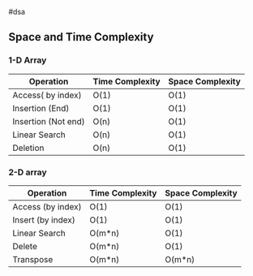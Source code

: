#dsa 
## Space and Time Complexity

### 1-D Array

| Operation           | Time Complexity | Space Complexity |
| ------------------- | --------------- | ---------------- |
| Access( by index)   | O(1)            | O(1)             |
| Insertion (End)     | O(1)            | O(1)             |
| Insertion (Not end) | O(n)            | O(1)             |
| Linear Search       | O(n)            | O(1)             |
| Deletion            | O(n)            | O(1)             |

### 2-D array

| Operation         | Time Complexity | Space Complexity |
| ----------------- | --------------- | ---------------- |
| Access (by index) | O(1)            | O(1)             |
| Insert (by index) | O(1)            | O(1)             |
| Linear Search     | O(m*n)          | O(1)             |
| Delete            | O(m*n)          | O(1)             |
| Transpose         | O(m*n)          | O(m*n)           |

